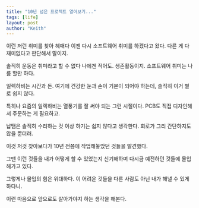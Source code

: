 ```yaml
---
title: "10년 넘은 프로젝트 열어보기..."
tags: [life]
layout: post
author: "Keith"
---
```


이런 저런 취미를 찾아 헤매다 이젠 다시 소프트웨어 취미를 하겠다고 왔다. 다른 게 다 재미없다고 판단해서 말이지.

솔직히 운동은 취미라고 할 수 없다 나에겐 적어도. 생존활동이지. 소프트웨어 취미는 나름 할만 하다. 

일렉하비는 시간과 돈. 여기에 건강한 눈과 손이 기본이 되어야 하는데, 솔직히 이거 별로 쉽지 않다. 

특히나 요즘의 일렉하비는 열풍기를 잘 써야 되는 그런 시절이다. PCB도 직접 디자인해서 주문하는 게 필요하고. 

납땜은 솔직히 수리하는 것 이상 하기는 쉽지 않다고 생각한다. 회로가 그리 간단하지도 않을 뿐더러.

이것 저것 찾아보다가 10년 전쯤에 작업해놓았던 것들을 발견했다.

그땐 이런 것들을 내가 어떻게 할 수 있었는지 신기해하며 다시금 예전하던 것들에 몰입해가고 있다.

그렇게나 몰입의 힘은 위대하다. 이 어려운 것들을 다른 사람도 아닌 내가 해낼 수 있게 하다니.

이런 마음으로 앞으로도 살아가야지 하는 생각을 해본다.


